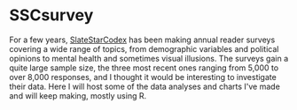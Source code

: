 # SSCsurvey

For a few years, [SlateStarCodex](https://slatestarcodex.com/) has been making annual reader surveys covering a wide range of topics, from demographic variables and political opinions to mental health and sometimes visual illusions. The surveys gain a quite large sample size, the three most recent ones ranging from 5,000 to over 8,000 responses, and I thought it would be interesting to investigate their data. Here I will host some of the data analyses and charts I've made and will keep making, mostly using R.

